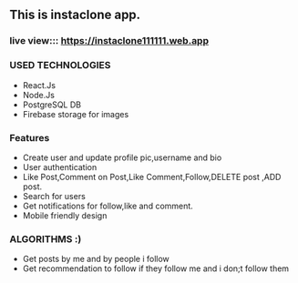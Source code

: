 ## This is instaclone app.

### live view::: https://instaclone111111.web.app


### USED TECHNOLOGIES
* React.Js
* Node.Js
* PostgreSQL DB
* Firebase storage for images

### Features
* Create user and update profile pic,username and bio
* User authentication
* Like Post,Comment on Post,Like Comment,Follow,DELETE post ,ADD post.
* Search for users
* Get notifications for follow,like and comment.
* Mobile friendly design

### ALGORITHMS :)
* Get posts by me and by people i follow
* Get recommendation to follow if they follow me and i don;t follow them
 
